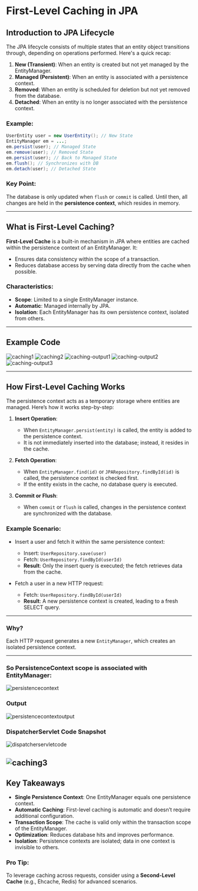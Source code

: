 # First-Level Caching in JPA

## Introduction to JPA Lifecycle
The JPA lifecycle consists of multiple states that an entity object transitions through, depending on operations performed. Here's a quick recap:

1. **New (Transient)**: When an entity is created but not yet managed by the EntityManager.
2. **Managed (Persistent)**: When an entity is associated with a persistence context.
3. **Removed**: When an entity is scheduled for deletion but not yet removed from the database.
4. **Detached**: When an entity is no longer associated with the persistence context.

### Example:
```java
UserEntity user = new UserEntity(); // New State
EntityManager em = ...;
em.persist(user); // Managed State
em.remove(user); // Removed State
em.persist(user); // Back to Managed State
em.flush(); // Synchronizes with DB
em.detach(user); // Detached State
```

### Key Point:
The database is only updated when `flush` or `commit` is called. Until then, all changes are held in the **persistence context**, which resides in memory.

---

## What is First-Level Caching?
**First-Level Cache** is a built-in mechanism in JPA where entities are cached within the persistence context of an EntityManager. It:

- Ensures data consistency within the scope of a transaction.
- Reduces database access by serving data directly from the cache when possible.

### Characteristics:
- **Scope**: Limited to a single EntityManager instance.
- **Automatic**: Managed internally by JPA.
- **Isolation**: Each EntityManager has its own persistence context, isolated from others.

---

## Example Code
![caching1](https://github.com/DharaniDJ/spring-boot-daily-learnings/blob/assets/caching1.png)
![caching2](https://github.com/DharaniDJ/spring-boot-daily-learnings/blob/assets/caching2.png)
![caching-output1](https://github.com/DharaniDJ/spring-boot-daily-learnings/blob/assets/caching-output1.png)
![caching-output2](https://github.com/DharaniDJ/spring-boot-daily-learnings/blob/assets/caching-output2.png)
![caching-output3](https://github.com/DharaniDJ/spring-boot-daily-learnings/blob/assets/caching-output3.png)

---

## How First-Level Caching Works
The persistence context acts as a temporary storage where entities are managed. Here’s how it works step-by-step:

1. **Insert Operation**:
   - When `EntityManager.persist(entity)` is called, the entity is added to the persistence context.
   - It is not immediately inserted into the database; instead, it resides in the cache.

2. **Fetch Operation**:
   - When `EntityManager.find(id)` or `JPARepository.findById(id)` is called, the persistence context is checked first.
   - If the entity exists in the cache, no database query is executed.

3. **Commit or Flush**:
   - When `commit` or `flush` is called, changes in the persistence context are synchronized with the database.

### Example Scenario:
- Insert a user and fetch it within the same persistence context:
  - Insert: `UserRepository.save(user)`
  - Fetch: `UserRepository.findById(userId)`
  - **Result**: Only the insert query is executed; the fetch retrieves data from the cache.

- Fetch a user in a new HTTP request:
  - Fetch: `UserRepository.findById(userId)`
  - **Result**: A new persistence context is created, leading to a fresh SELECT query.

---

### Why?
Each HTTP request generates a new `EntityManager`, which creates an isolated persistence context.

---
### So PersistenceContext scope is associated with EntityManager:

![persistencecontext](https://github.com/DharaniDJ/spring-boot-daily-learnings/blob/assets/persistencecontext.png)

### Output

![persistencecontextoutput](https://github.com/DharaniDJ/spring-boot-daily-learnings/blob/assets/persistencecontextoutput.png)

### DispatcherServlet Code Snapshot

![dispatcherservletcode](https://github.com/DharaniDJ/spring-boot-daily-learnings/blob/assets/dispatcherservletcode.png)


![caching3](https://github.com/DharaniDJ/spring-boot-daily-learnings/blob/assets/caching3.png)
---
## Key Takeaways
- **Single Persistence Context**: One EntityManager equals one persistence context.
- **Automatic Caching**: First-level caching is automatic and doesn’t require additional configuration.
- **Transaction Scope**: The cache is valid only within the transaction scope of the EntityManager.
- **Optimization**: Reduces database hits and improves performance.
- **Isolation**: Persistence contexts are isolated; data in one context is invisible to others.

### Pro Tip:
To leverage caching across requests, consider using a **Second-Level Cache** (e.g., Ehcache, Redis) for advanced scenarios.

